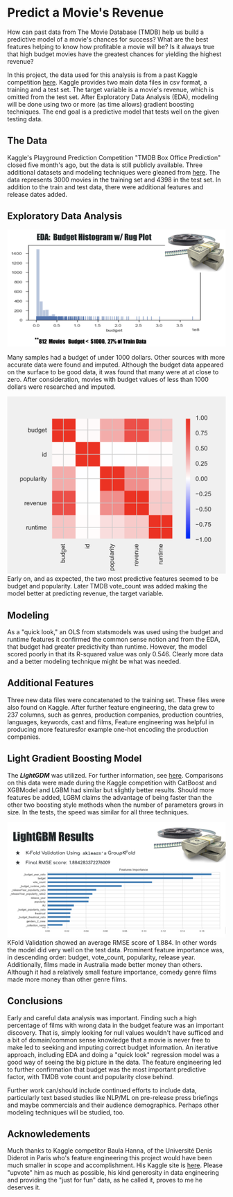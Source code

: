 # Predict a Movie's Revenue

How can past data from The Movie Database (TMDB) help us build a predictive model of a movie's chances for success? What are the best features helping to know how profitable a movie will be? Is it always true that high budget movies have the greatest chances for yielding the highest revenue?

In this project, the data used for this analysis is from a past Kaggle competition [here](https://www.kaggle.com/c/tmdb-box-office-prediction/data). Kaggle provides two main data files in csv format, a training and a test set. The target variable is a movie's revenue, which is omitted from the test set. After Exploratory Data Analysis (EDA), modeling will be done using two or more (as time allows) gradient boosting techniques. The end goal is a predictive model that tests well on the given testing data.

## The Data 

Kaggle's Playground Prediction Competition "TMDB Box Office Prediction" closed five month's ago, but the data is still publicly available. Three additional datasets and modeling techniques were gleaned from [here](https://www.kaggle.com/zero92/tmdb-prediction/data). The data represents 3000 movies in the training set and 4398 in the test set. In addition to the train and test data, there were additional features and release dates added.

## Exploratory Data Analysis

<img src="./images/budg_lt_1000.png"/>

Many samples had a budget of under 1000 dollars. Other sources with more accurate data were found and imputed. Although the budget data appeared on the surface to be good data, it was found that many were at at close to zero. After consideration, movies with budget values of less than 1000 dollars were researched and imputed.

<img src="./images/CorrelationMatrix.png"/>
Early on, and as expected, the two most predictive features seemed to be budget and popularity. Later TMDB vote_count was added making the model better at predicting revenue, the target variable.

## Modeling

As a "quick look," an OLS from statsmodels was used using the budget and runtime features it confirmed the common sense notion and from the EDA, that budget had greater predictivity than runtime. However, the model scored poorly in that its R-squared value was only 0.546. Clearly more data and a better modeling technique might be what was needed.

## Additional Features

Three new data files were concatenated to the training set. These files were also found on Kaggle. After further feature engineering, the data grew to 237 columns, such as genres, production companies, production countries, languages, keywords, cast and films, Feature engineering was helpful in producing more featuresfor example one-hot encoding the production companies.

## Light Gradient Boosting Model

The ***LightGDM*** was utilized. For further information, see [here](https://lightgbm.readthedocs.io/en/latest/). Comparisons on this data were made during the Kaggle competition with CatBoost and XGBModel and LGBM had similar but slightly better results. Should more features be added, LGBM claims the advantage of being faster than the other two boosting style methods when the number of parameters grows in size. In the tests, the speed was similar for all three techniques.

<img src="./images/LightGBM_Res.png"/>
KFold Validation showed an average RMSE score of 1.884. In other words the model did very well on the test data. Prominent feature importance was, in descending order: budget, vote_count, popularity, release year. Additionally, films made in Australia made better money than others. Although it had a relatively small feature importance, comedy genre films made more money than other genre films.

## Conclusions 

Early and careful data analysis was important. Finding such a high percentage of films with wrong data in the budget feature was an important discovery. That is, simply looking for null values wouldn't have sufficed and a bit of domain/common sense knowledge that a movie is never free to make led to seeking and imputing correct budget information. An iterative approach, including EDA and doing a "quick look" regression model was a good way of seeing the big picture in the data. The feature engineering led to further confirmation that budget was the most important predictive factor, with TMDB vote count and popularity close behind.

Further work can/should include continued efforts to include data, particularly text based studies like NLP/ML on pre-release press briefings and maybe commercials and their audience demographics. Perhaps other modeling techniques will be studied, too.

## Acknowledements

Much thanks to Kaggle competitor Baula Hanna, of the Université Denis Diderot in Paris who's feature engineering this project would have been much smaller in scope and accomplishment. His Kaggle site is [here](https://www.kaggle.com/zero92/tmdb-prediction/data). Please "upvote" him as much as possible, his kind generosity in data engineering and providing the "just for fun" data, as he called it, proves to me he deserves it.
